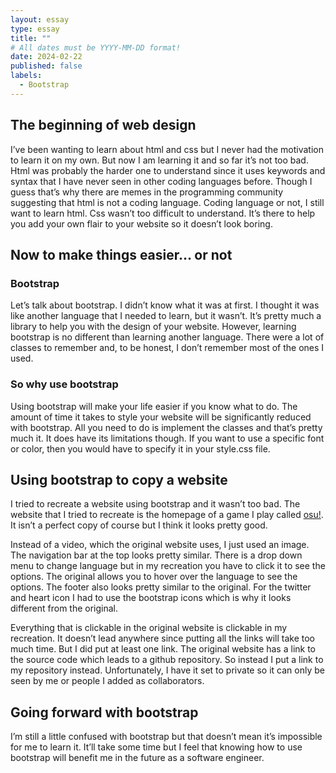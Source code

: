 ```yaml
---
layout: essay
type: essay
title: ""
# All dates must be YYYY-MM-DD format!
date: 2024-02-22
published: false
labels:
  - Bootstrap
---
```

## The beginning of web design

I’ve been wanting to learn about html and css but I never had the motivation to learn it on my own. But now I am learning it and so far it’s not too bad. Html was probably the harder one to understand since it uses keywords and syntax that I have never seen in other coding languages before. Though I guess that’s why there are memes in the programming community suggesting that html is not a coding language. Coding language or not, I still want to learn html. Css wasn’t too difficult to understand. It’s there to help you add your own flair to your website so it doesn’t look boring. 

## Now to make things easier… or not

### Bootstrap

Let’s talk about bootstrap. I didn’t know what it was at first. I thought it was like another language that I needed to learn, but it wasn’t. It’s pretty much a library to help you with the design of your website. However, learning bootstrap is no different than learning another language. There were a lot of classes to remember and, to be honest, I don’t remember most of the ones I used.

### So why use bootstrap

Using bootstrap will make your life easier if you know what to do. The amount of time it takes to style your website will be significantly reduced with bootstrap. All you need to do is implement the classes and that’s pretty much it. It does have its limitations though. If you want to use a specific font or color, then you would have to specify it in your style.css file. 

## Using bootstrap to copy a website

I tried to recreate a website using bootstrap and it wasn’t too bad. The website that I tried to recreate is the homepage of a game I play called [osu!](https://osu.ppy.sh/home). It isn’t a perfect copy of course but I think it looks pretty good.

Instead of a video, which the original website uses, I just used an image. The navigation bar at the top looks pretty similar. There is a drop down menu to change language but in my recreation you have to click it to see the options. The original allows you to hover over the language to see the options. The footer also looks pretty similar to the original. For the twitter and heart icon I had to use the bootstrap icons which is why it looks different from the original.

Everything that is clickable in the original website is clickable in my recreation. It doesn’t lead anywhere since putting all the links will take too much time. But I did put at least one link. The original website has a link to the source code which leads to a github repository. So instead I put a link to my repository instead. Unfortunately, I have it set to private so it can only be seen by me or people I added as collaborators.

## Going forward with bootstrap

I’m still a little confused with bootstrap but that doesn’t mean it’s impossible for me to learn it. It’ll take some time but I feel that knowing how to use bootstrap will benefit me in the future as a software engineer. 



